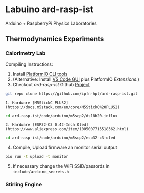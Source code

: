 # Labuino ard-rasp-ist
Arduino + RaspberryPi Physics Laboratories

## Thermodynamics Experiments

### Calorimetry Lab 

Compiling Instructions:  
1. Install [PlatformIO CLI tools](https://docs.platformio.org/en/latest/core/installation/methods/installer-script.html#super-quick-macos-linux)
2. (Alternative: Install [VS Code GUI](https://code.visualstudio.com) plus PlatformIO *Extensions*.)
3. Checkout *ard-rasp-ist* Github [Project](https://github.com/ipfn-hpl/ard-rasp-ist)  
```bash
git repo clone https://github.com/ipfn-hpl/ard-rasp-ist.git 
```  
    1. Hardware [M5StickC PLUS2](https://docs.m5stack.com/en/core/M5StickC%20PLUS2)
```bash
cd ard-rasp-ist/code/arduino/m5scp2/ds18b20-influx
```
    2. Hardware [ESP32-C3 0.42-Inch Oled](https://www.aliexpress.com/item/1005007715518362.html)
```bash
cd ard-rasp-ist/code/arduino/m5scp2/esp32-c3-oled
```
4. Compile, Upload firmware an monitor serial output
```bash
pio run -t upload -t monitor
```
5. If necessary change the WiFi SSID/passords in `include/arduino_secrets.h` 

### Stirling Engine
